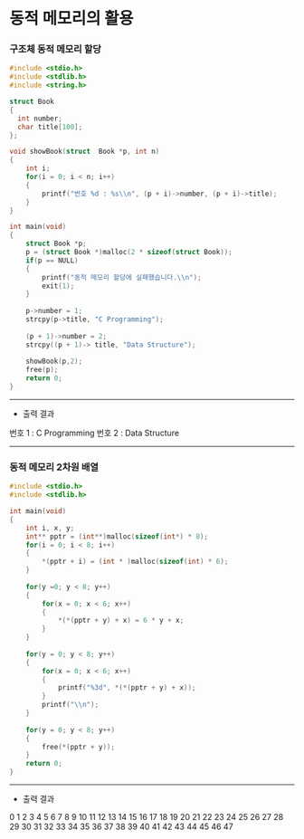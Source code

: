 # 동적 메모리의 활용

### 구조체 동적 메모리 할당

```c
#include <stdio.h>
#include <stdlib.h>
#include <string.h>

struct Book
{
  int number;
  char title[100];
};

void showBook(struct  Book *p, int n)
{
    int i;
    for(i = 0; i < n; i++)
    {
        printf("번호 %d : %s\\n", (p + i)->number, (p + i)->title);
    }
}

int main(void)
{
    struct Book *p;
    p = (struct Book *)malloc(2 * sizeof(struct Book));
    if(p == NULL)
    {
        printf("동적 메모리 할당에 실패했습니다.\\n");
        exit(1);
    }
    
    p->number = 1;
    strcpy(p->title, "C Programming");
    
    (p + 1)->number = 2;
    strcpy((p + 1)-> title, "Data Structure");
    
    showBook(p,2);
    free(p);
    return 0;
}
```

------

- 출력 결과

번호 1 : C Programming 번호 2 : Data Structure

------

### 동적 메모리 2차원 배열

```c
#include <stdio.h>
#include <stdlib.h>

int main(void)
{
    int i, x, y;
    int** pptr = (int**)malloc(sizeof(int*) * 8);
    for(i = 0; i < 8; i++)
    {
        *(pptr + i) = (int * )malloc(sizeof(int) * 6);
    }
    
    for(y =0; y < 8; y++)
    {
        for(x = 0; x < 6; x++)
        {
            *(*(pptr + y) + x) = 6 * y + x;
        }
    }
    
    for(y = 0; y < 8; y++)
    {
        for(x = 0; x < 6; x++)
        {
            printf("%3d", *(*(pptr + y) + x));
        }
        printf("\\n");
    }
    
    for(y = 0; y < 8; y++)
    {
        free(*(pptr + y));
    }
    return 0;
}
```

------

- 출력 결과

0  1  2  3  4  5 6  7  8  9 10 11 12 13 14 15 16 17 18 19 20 21 22 23 24 25 26 27 28 29 30 31 32 33 34 35 36 37 38 39 40 41 42 43 44 45 46 47